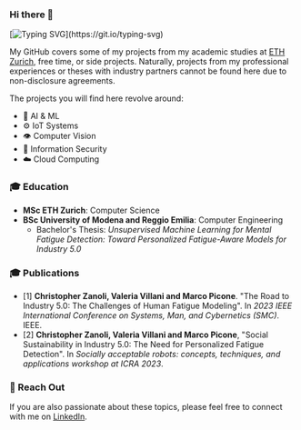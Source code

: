 ### Hi there 👋

[![Typing SVG](https://readme-typing-svg.demolab.com?font=Fira+Code&size=24&pause=2000&color=9FAAAD&width=700&height=84&lines=Hello!+This+is+Chris's+GitHub%2C+have+fun+exploring!)](https://git.io/typing-svg)

My GitHub covers some of my projects from my academic studies at [ETH Zurich](https://ethz.ch/en.html), free time, or side projects. Naturally, projects from my professional experiences or theses with industry partners cannot be found here due to non-disclosure agreements. 

The projects you will find here revolve around: 
- 🧠 AI & ML
- ⚙️ IoT Systems
- 👁️ Computer Vision
- 🔐 Information Security
- ☁️ Cloud Computing


 ### 🎓 Education
  - **MSc ETH Zurich**: Computer Science
  - **BSc University of Modena and Reggio Emilia**: Computer Engineering
    - Bachelor's Thesis: _Unsupervised Machine Learning for Mental Fatigue Detection: Toward Personalized Fatigue-Aware Models for Industry 5.0_

 ### 🎓 Publications
  - \[1\] **Christopher Zanoli, Valeria Villani and Marco Picone**. "The Road to Industry 5.0: The Challenges of Human Fatigue Modeling". In _2023 IEEE International Conference on Systems, Man, and Cybernetics (SMC)_. IEEE.
  - \[2\] **Christopher Zanoli, Valeria Villani and Marco Picone**, "Social Sustainability in Industry 5.0: The Need for Personalized Fatigue Detection". In _Socially acceptable robots: concepts, techniques, and applications workshop at ICRA 2023_.

### 💬 Reach Out 
If you are also passionate about these topics, please feel free to connect with me on [LinkedIn](https://www.linkedin.com/in/christopher-zanoli/).

<!--
**czanoli/czanoli** is a ✨ _special_ ✨ repository because its `README.md` (this file) appears on your GitHub profile.

Here are some ideas to get you started:

- 🔭 I’m currently working on ...
- 🌱 I’m currently learning ...
- 👯 I’m looking to collaborate on ...
- 🤔 I’m looking for help with ...
- 💬 Ask me about ...
- 📫 How to reach me: ...
- 😄 Pronouns: ...
- ⚡ Fun fact: ...
-->
